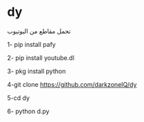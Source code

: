 # dy
تحمل مقاطع من اليوتيوب 

1- pip install pafy 

2- pip install youtube.dl

3- pkg install python 

4-git clone https://github.com/darkzoneIQ/dy

5-cd dy

6- python d.py 
